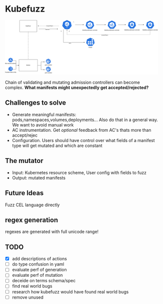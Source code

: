 # Kubefuzz

![](arch/architecture.drawio.png)

Chain of validating and mutating admission controllers can become complex. **What manifests might unexpectedly get accepted/rejected?**

## Challenges to solve

- Generate meaningful manifests: pods,namespaces,volumes,deployments... Also do that in a general way. We want to avoid manual work
- AC instrumentation. Get *optional* feedback from AC's thats more than accept/rejec
- Configuration. Users should have control over what fields of a manifest type will get mutated and which are constant

## The mutator

- Input: Kubernetes resource scheme, User config with fields to fuzz
- Output: mutated manifests

## Future Ideas

Fuzz CEL language directly

## regex generation

regexes are generated with full unicode range!

## TODO
- [x] add descriptions of actions
- [ ] do type confusion in yaml
- [ ] evaluate perf of generation
- [ ] evaluate perf of mutation
- [ ] deceide on terms schema/spec 
- [ ] find real world bugs
- [ ] research how kubefuzz would have found real world bugs
- [ ] remove unused
